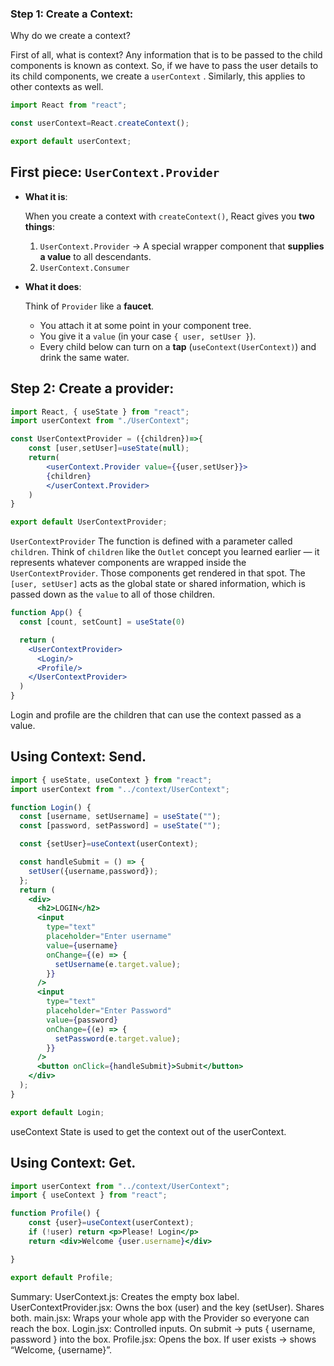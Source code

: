 ### Step 1: Create a Context:

Why do we create a context?

First of all, what is context? Any information that is to be passed to the child components is known as context. So, if we have to pass the user details to its child components, we create a `userContext` . Similarly, this applies to other contexts as well.

```jsx
import React from "react";

const userContext=React.createContext();

export default userContext;
```

## First piece: `UserContext.Provider`

- **What it is**:
    
    When you create a context with `createContext()`, React gives you **two things**:
    
    1. `UserContext.Provider` → A special wrapper component that **supplies a value** to all descendants.
    2. `UserContext.Consumer` 
- **What it does**:
    
    Think of `Provider` like a **faucet**.
    
    - You attach it at some point in your component tree.
    - You give it a `value` (in your case `{ user, setUser }`).
    - Every child below can turn on a **tap** (`useContext(UserContext)`) and drink the same water.

## Step 2: Create a provider:

```jsx
import React, { useState } from "react";
import userContext from "./UserContext";

const UserContextProvider = ({children})=>{
    const [user,setUser]=useState(null);
    return(
        <userContext.Provider value={{user,setUser}}>
        {children}
        </userContext.Provider>
    )
}

export default UserContextProvider;
```

`UserContextProvider` The function is defined with a parameter called `children`. Think of `children` like the `Outlet` concept you learned earlier — it represents whatever components are wrapped inside the `UserContextProvider`. Those components get rendered in that spot. The `[user, setUser]` acts as the global state or shared information, which is passed down as the `value` to all of those children.

```jsx
function App() {
  const [count, setCount] = useState(0)

  return (
    <UserContextProvider>
      <Login/>
      <Profile/>
    </UserContextProvider>
  )
}
```

Login and profile are the children that can use the context passed as a value.

## Using Context: Send.

```jsx
import { useState, useContext } from "react";
import userContext from "../context/UserContext";

function Login() {
  const [username, setUsername] = useState("");
  const [password, setPassword] = useState("");

  const {setUser}=useContext(userContext);

  const handleSubmit = () => {
    setUser({username,password});
  };
  return (
    <div>
      <h2>LOGIN</h2>
      <input
        type="text"
        placeholder="Enter username"
        value={username}
        onChange={(e) => {
          setUsername(e.target.value);
        }}
      />
      <input
        type="text"
        placeholder="Enter Password"
        value={password}
        onChange={(e) => {
          setPassword(e.target.value);
        }}
      />
      <button onClick={handleSubmit}>Submit</button>
    </div>
  );
}

export default Login;
```

useContext State is used to get the context out of the userContext.

## Using Context: Get.

```jsx
import userContext from "../context/UserContext";
import { useContext } from "react";

function Profile() {
    const {user}=useContext(userContext);
    if (!user) return <p>Please! Login</p>
    return <div>Welcome {user.username}</div>

}

export default Profile;
```

Summary:
UserContext.js: Creates the empty box label.
UserContextProvider.jsx: Owns the box (user) and the key (setUser). Shares both.
main.jsx: Wraps your whole app with the Provider so everyone can reach the box.
Login.jsx: Controlled inputs. On submit → puts { username, password } into the box.
Profile.jsx: Opens the box. If user exists → shows “Welcome, {username}”.